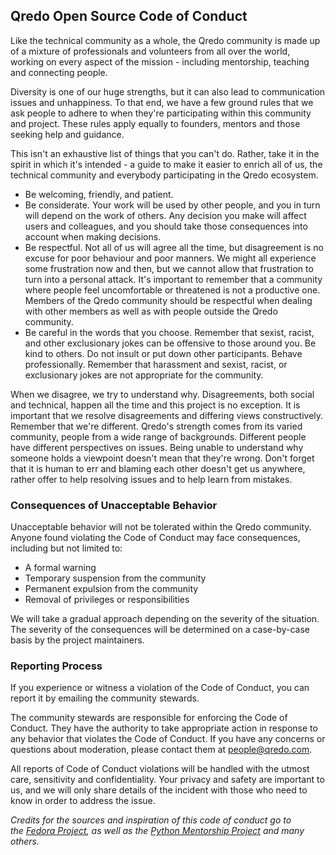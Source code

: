 ## Qredo Open Source Code of Conduct

Like the technical community as a whole, the Qredo community is made up of a mixture of
professionals and volunteers from all over the world, working on every aspect of the mission -
including mentorship, teaching and connecting people.

Diversity is one of our huge strengths, but it can also lead to communication issues and
unhappiness. To that end, we have a few ground rules that we ask people to adhere to when
they're participating within this community and project. These rules apply equally to founders,
mentors and those seeking help and guidance.

This isn't an exhaustive list of things that you can't do. Rather, take it in the spirit in
which it's intended - a guide to make it easier to enrich all of us, the technical community and
everybody participating in the Qredo ecosystem.

- Be welcoming, friendly, and patient.
- Be considerate. Your work will be used by other people, and you in turn will depend on the
  work of others. Any decision you make will affect users and colleagues, and you should take
  those consequences into account when making decisions.
- Be respectful. Not all of us will agree all the time, but disagreement is no excuse for poor
  behaviour and poor manners. We might all experience some frustration now and then, but we
  cannot allow that frustration to turn into a personal attack. It's important to remember that
  a community where people feel uncomfortable or threatened is not a productive one. Members of
  the Qredo community should be respectful when dealing with other members as well as with
  people outside the Qredo community.
- Be careful in the words that you choose. Remember that sexist, racist, and other exclusionary
  jokes can be offensive to those around you. Be kind to others. Do not insult or put down other
  participants. Behave professionally. Remember that harassment and sexist, racist, or
  exclusionary jokes are not appropriate for the community.

When we disagree, we try to understand why. Disagreements, both social and technical, happen all
the time and this project is no exception. It is important that we resolve disagreements and
differing views constructively. Remember that we're different. Qredo's strength comes from its
varied community, people from a wide range of backgrounds. Different people have different
perspectives on issues. Being unable to understand why someone holds a viewpoint doesn't mean
that they're wrong. Don't forget that it is human to err and blaming each other doesn't get us
anywhere, rather offer to help resolving issues and to help learn from mistakes.

### **Consequences of Unacceptable Behavior**

Unacceptable behavior will not be tolerated within the Qredo community. Anyone found violating
the Code of Conduct may face consequences, including but not limited to:

- A formal warning
- Temporary suspension from the community
- Permanent expulsion from the community
- Removal of privileges or responsibilities

We will take a gradual approach depending on the severity of the situation. The severity of the
consequences will be determined on a case-by-case basis by the project maintainers.

### **Reporting Process**

If you experience or witness a violation of the Code of Conduct, you can report it by emailing
the community stewards.

The community stewards are responsible for enforcing the Code of Conduct. They have the
authority to take appropriate action in response to any behavior that violates the Code of
Conduct. If you have any concerns or questions about moderation, please contact them at
[people@qredo.com](mailto:people@qredo.com).

All reports of Code of Conduct violations will be handled with the utmost care, sensitivity and
confidentiality. Your privacy and safety are important to us, and we will only share details of
the incident with those who need to know in order to address the issue.

_Credits for the sources and inspiration of this code of conduct go to
the [Fedora Project](http://web.archive.org/web/20141109123859/http://fedoraproject.org/code-of-conduct),
as well as
the [Python Mentorship Project](http://web.archive.org/web/20141109123859/http://pythonmentors.com/) and
many others._
